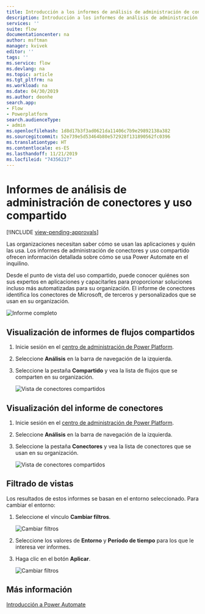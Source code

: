 ```yaml
---
title: Introducción a los informes de análisis de administración de conectores y uso compartido | Microsoft Docs
description: Introducción a los informes de análisis de administración de conectores y uso compartido para Power Automate.
services: ''
suite: flow
documentationcenter: na
author: msftman
manager: kvivek
editor: ''
tags: ''
ms.service: flow
ms.devlang: na
ms.topic: article
ms.tgt_pltfrm: na
ms.workload: na
ms.date: 04/30/2019
ms.author: deonhe
search.app:
- Flow
- Powerplatform
search.audienceType:
- admin
ms.openlocfilehash: 1d8d17b3f3ad0621da11406c7b9e29892138a382
ms.sourcegitcommit: 52e739e5d53464b80e572928f131890562fc0396
ms.translationtype: HT
ms.contentlocale: es-ES
ms.lasthandoff: 11/21/2019
ms.locfileid: "74356217"
---
```

# <a name="sharing-and-connectors-admin-analytics-reports"></a>Informes de análisis de administración de conectores y uso compartido
[!INCLUDE [view-pending-approvals](includes/cc-rebrand.md)]

Las organizaciones necesitan saber cómo se usan las aplicaciones y quién las usa. Los informes de administración de conectores y uso compartido ofrecen información detallada sobre cómo se usa Power Automate en el inquilino. 

Desde el punto de vista del uso compartido, puede conocer quiénes son sus expertos en aplicaciones y capacitarles para proporcionar soluciones incluso más automatizadas para su organización. El informe de conectores identifica los conectores de Microsoft, de terceros y personalizados que se usan en su organización.

![Informe completo](media/admin-analytics-report/default-report.png)

## <a name="view-shared-flows-reports"></a>Visualización de informes de flujos compartidos

1. Inicie sesión en el [centro de administración de Power Platform](https://admin.powerplatform.microsoft.com/).
1. Seleccione **Análisis** en la barra de navegación de la izquierda.
1. Seleccione la pestaña **Compartido** y vea la lista de flujos que se comparten en su organización.
 
    ![Vista de conectores compartidos](media/admin-analytics-report/shared-tab.png)


## <a name="view-connectors-report"></a>Visualización del informe de conectores

1. Inicie sesión en el [centro de administración de Power Platform](https://admin.powerplatform.microsoft.com/).
1. Seleccione **Análisis** en la barra de navegación de la izquierda.
1. Seleccione la pestaña **Conectores** y vea la lista de conectores que se usan en su organización.
 
    ![Vista de conectores compartidos](media/admin-analytics-report/connectors-tab.png)

## <a name="filter-views"></a>Filtrado de vistas

Los resultados de estos informes se basan en el entorno seleccionado. Para cambiar el entorno:

1. Seleccione el vínculo **Cambiar filtros**.
    
    ![Cambiar filtros](media/admin-analytics-report/filters.png)

1. Seleccione los valores de **Entorno** y **Período de tiempo** para los que le interesa ver informes.
1. Haga clic en el botón **Aplicar**.

    ![Cambiar filtros](media/admin-analytics-report/filters-detail.png)

## <a name="learn-more"></a>Más información

[Introducción a Power Automate](getting-started.md)











